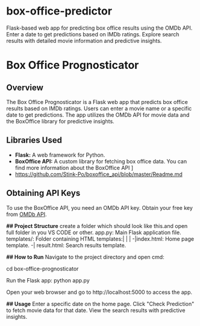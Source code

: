 # box-office-predictor
Flask-based web app for predicting box office results using the OMDb API. Enter a date to get predictions based on IMDb ratings. Explore search results with detailed movie information and predictive insights.
# Box Office Prognosticator

## Overview
The Box Office Prognosticator is a Flask web app that predicts box office results based on IMDb ratings. Users can enter a movie name or a specific date to get predictions. The app utilizes the OMDb API for movie data and the BoxOffice library for predictive insights.

## Libraries Used
- **Flask:** A web framework for Python.
- **BoxOffice API:** A custom library for fetching box office data. You can find more information about the BoxOffice API ]
- https://github.com/Stink-Po/boxoffice_api/blob/master/Readme.md

## Obtaining API Keys
To use the BoxOffice API, you need an OMDb API key. Obtain your free key from [OMDb API](https://www.omdbapi.com/apikey.aspx).

**## Project Structure**
create a folder which should look like this.and open full folder in you VS CODE or other.
app.py: Main Flask application file.                     
templates/: Folder containing HTML templates:|
                                             |
                                             |
-|index.html: Home page template.
-| result.html: Search results template.

**## How to Run**
Navigate to the project directory and open cmd:

cd box-office-prognosticator

Run the Flask app:
python app.py

Open your web browser and go to http://localhost:5000 to access the app.


**## Usage**
Enter a specific date on the home page.
Click "Check Prediction" to fetch movie data for that date.
View the search results with predictive insights.

